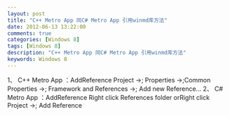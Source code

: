 ```yaml
---
layout: post
title: "C++ Metro App 同C# Metro App 引用winmd库方法"
date: 2012-06-13 13:22:00 
comments: true
categories: [Windows 8]
tags: [Windows 8]
description: "C++ Metro App 同C# Metro App 引用winmd库方法"
keywords: Windows 8
---
```


  1、 C++ Metro App ：AddReference
  Project ->; Properties ->;Common Properties ->; Framework and References ->; Add new Reference…
  2、 C# Metro App ：AddReference
  Right click References folder orRight click Project ->; Add Reference
